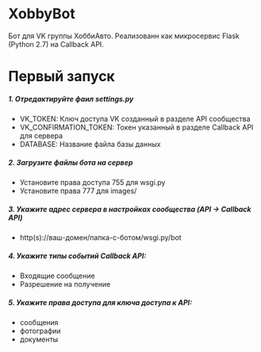# XobbyBot

Бот для VK группы ХоббиАвто.
Реализованн как микросервис Flask (Python 2.7) на Callback API.

# Первый запуск

##### 1. Отредактируйте фаил settings.py
* VK_TOKEN: Ключ доступа VK созданный в разделе API сообщества
* VK_CONFIRMATION_TOKEN: Токен указанный в разделе Callback API для сервера
* DATABASE: Название файла базы данных

##### 2. Загрузите файлы бота на сервер
* Установите права доступа 755 для wsgi.py
* Установите права 777 для images/
##### 3. Укажите адрес сервера в настройках сообщества (API -> Callback API)
* http(s)://ваш-домен/папка-с-ботом/wsgi.py/bot
##### 4. Укажите типы событий Callback API:
* Входящие сообщение
* Разрешение на получение
##### 5. Укажите права доступа для ключа доступа к API:
* сообщения
* фотографии
* документы
